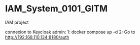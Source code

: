 # IAM_System_0101_GITM
IAM project

connexion to Keycloak admin: 
1: docker compose up -d
2: Go to http://192.168.110.134:8180/auth

